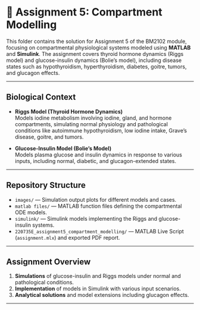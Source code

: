 # 🧪 Assignment 5: Compartment Modelling

This folder contains the solution for Assignment 5 of the BM2102 module, focusing on compartmental physiological systems modeled using **MATLAB** and **Simulink**. The assignment covers thyroid hormone dynamics (Riggs model) and glucose-insulin dynamics (Bolie’s model), including disease states such as hypothyroidism, hyperthyroidism, diabetes, goitre, tumors, and glucagon effects.

---

## Biological Context

- **Riggs Model (Thyroid Hormone Dynamics)**  
  Models iodine metabolism involving iodine, gland, and hormone compartments, simulating normal physiology and pathological conditions like autoimmune hypothyroidism, low iodine intake, Grave’s disease, goitre, and tumors.

- **Glucose-Insulin Model (Bolie’s Model)**  
  Models plasma glucose and insulin dynamics in response to various inputs, including normal, diabetic, and glucagon-extended states.

---

## Repository Structure

- `images/` — Simulation output plots for different models and cases.  
- `matlab files/` — MATLAB function files defining the compartmental ODE models.  
- `simulink/` — Simulink models implementing the Riggs and glucose-insulin systems.  
- `220735E_assignment5_compartment_modelling/` — MATLAB Live Script (`assignment.mlx`) and exported PDF report.

---

## Assignment Overview

1. **Simulations** of glucose-insulin and Riggs models under normal and pathological conditions.  
2. **Implementation** of models in Simulink with various input scenarios.  
3. **Analytical solutions** and model extensions including glucagon effects.

---

